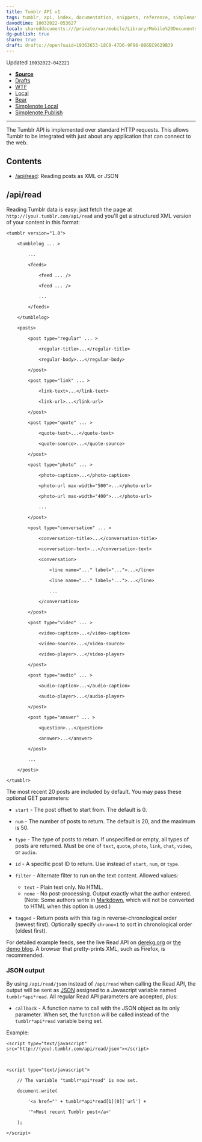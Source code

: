 ```yaml
---
title: Tumblr API v1
tags: tumblr, api, index, documentation, snippets, reference, simplenote
davodtime: 10032022-053627
local: shareddocuments:///private/var/mobile/Library/Mobile%20Documents/iCloud~md~obsidian/Documents/OBSHIDDIAN/drafts/19363653-18C9-47D6-9F96-0B6EC9629B39.md
dg-publish: true
share: true
draft: drafts://open?uuid=19363653-18C9-47D6-9F96-0B6EC9629B39
---
```

Updated `10032022-042221`

- [**Source**](https://www.tumblr.com/docs/en/api/v1)
- [Drafts](drafts://open?uuid=CAABBB06-186C-437D-BC30-65844BDBEC2B)
- [WTF](https://davidblue.wtf/drafts/CAABBB06-186C-437D-BC30-65844BDBEC2B.html)
- [Local](shareddocuments:///private/var/mobile/Library/Mobile%20Documents/com~apple~CloudDocs/Written/19363653-18C9-47D6-9F96-0B6EC9629B39.md)
- [Bear](bear://x-callback-url/open-note?id=6A12AC79-EEDB-4107-83DE-952399026804-2017-0000006EA1351553)
- [Simplenote Local](simplenote://note/d638f121bc4f459a982ed104b0a2bf0c)
- [Simplenote Publish](http://simp.ly/publish/V07pps)

---

The Tumblr API is implemented over standard HTTP requests. This allows Tumblr to be integrated with just about any application that can connect to the web.

## Contents

- [/api/read](https://www.tumblr.com/docs/en/api/v1#api*read): Reading posts as XML or JSON

## /api/read

Reading Tumblr data is easy: just fetch the page at `http://(you).tumblr.com/api/read` and you'll get a structured XML version of your content in this format:

```
<tumblr version="1.0">

    <tumblelog ... >

        ...

        <feeds>

            <feed ... />

            <feed ... />

            ...

        </feeds>

    </tumblelog>

    <posts>

        <post type="regular" ... >

            <regular-title>...</regular-title>

            <regular-body>...</regular-body>

        </post>

        <post type="link" ... >

            <link-text>...</link-text>

            <link-url>...</link-url>

        </post>

        <post type="quote" ... >

            <quote-text>...</quote-text>

            <quote-source>...</quote-source>

        </post>

        <post type="photo" ... >

            <photo-caption>...</photo-caption>

            <photo-url max-width="500">...</photo-url>

            <photo-url max-width="400">...</photo-url>

            ...

        </post>

        <post type="conversation" ... >

            <conversation-title>...</conversation-title>

            <conversation-text>...</conversation-text>

            <conversation>

                <line name="..." label="...">...</line>

                <line name="..." label="...">...</line>

                ...

            </conversation>

        </post>

        <post type="video" ... >

            <video-caption>...</video-caption>

            <video-source>...</video-source>

            <video-player>...</video-player>

        </post>

        <post type="audio" ... >

            <audio-caption>...</audio-caption>

            <audio-player>...</audio-player>

        </post>

        <post type="answer" ... >

            <question>...</question>

            <answer>...</answer>

        </post>

        ...

    </posts>

</tumblr>
```

The most recent 20 posts are included by default. You may pass these optional GET parameters:

- `start` - The post offset to start from. The default is 0.
- `num` - The number of posts to return. The default is 20, and the maximum is 50.
- `type` - The type of posts to return. If unspecified or empty, all types of posts are returned. Must be one of `text`, `quote`, `photo`, `link`, `chat`, `video`, or `audio`.
- `id` - A specific post ID to return. Use instead of `start`, `num`, or `type`.
- `filter` - Alternate filter to run on the text content. Allowed values:

	- `text` - Plain text only. No HTML.
	- `none` - No post-processing. Output exactly what the author entered. (Note: Some authors write in [Markdown](http://daringfireball.net/projects/markdown/), which will not be converted to HTML when this option is used.)

- `tagged` - Return posts with this tag in reverse-chronological order (newest first). Optionally specify `chrono=1` to sort in chronological order (oldest first).

For detailed example feeds, see the live Read API on [derekg.org](http://derekg.org/api/read) or [the demo blog](http://demo.tumblr.com/api/read). A browser that pretty-prints XML, such as Firefox, is recommended.

### JSON output

By using `/api/read/json` instead of `/api/read` when calling the Read API, the output will be sent as [JSON](http://json.org/) assigned to a Javascript variable named `tumblr*api*read`. All regular Read API parameters are accepted, plus:

- `callback` - A function name to call with the JSON object as its only parameter. When set, the function will be called instead of the `tumblr*api*read` variable being set.

Example:

```
<script type="text/javascript" src="http://(you).tumblr.com/api/read/json"></script>



<script type="text/javascript">

    // The variable "tumblr*api*read" is now set.

    document.write(

        '<a href="' + tumblr*api*read[1][0]['url'] + 

        '">Most recent Tumblr post</a>'

    );

</script>
```